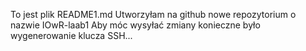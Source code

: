 To jest plik README1.md
Utworzyłam na github nowe repozytorium o nazwie IOwR-laab1
Aby móc wysyłać zmiany konieczne było wygenerowanie klucza SSH...
